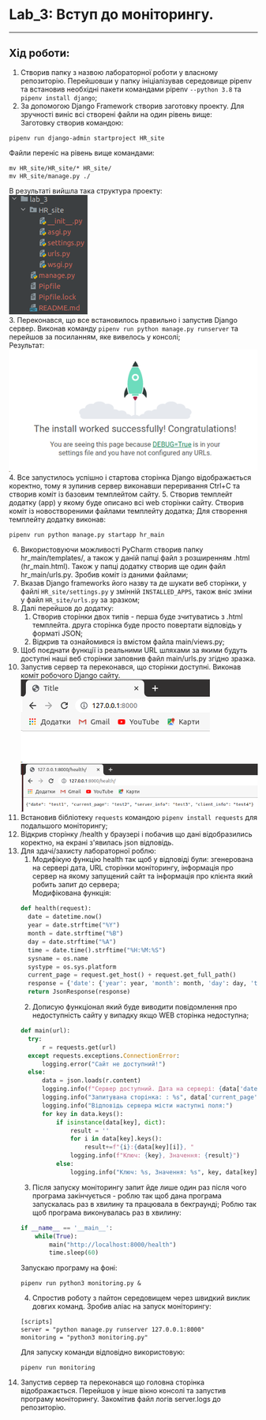 # Lab_3: Вступ до моніторингу.

****

## Хід роботи:
1. Створив папку з назвою лабораторної роботи у власному репозиторію. Перейшовши у папку ініціалізував середовище pipenv та встановив необхідні пакети командами pipenv `--python 3.8` та `pipenv install django`;
2. За допомогою Django Framework створив заготовку проекту. Для зручності виніс всі створені файли на один рівень вище:  
Заготовку створив командою:
```
pipenv run django-admin startproject HR_site
```
Файли переніс на рівень вище командами:  
```
mv HR_site/HR_site/* HR_site/
mv HR_site/manage.py ./
```
В результаті вийшла така структура проекту:  
![Here should be structure of the project, but i can't find a photo](img_for_readme/structure.png "Structure")  
3. Переконався, що все встановилось правильно і запустив Django сервер. Виконав команду `pipenv run python manage.py runserver` та перейшов за посиланням, яке вивелось у консолі;  
Результат:  
![Here should be result of running server, but i can't find a photo](img_for_readme/run_serv.png "Structure")  
4. Все запустилось успішно і стартова сторінка Django відображається коректно, тому я зупинив сервер виконавши переривання Ctrl+C та створив коміт із базовим темплейтом сайту. 
5. Створив темплейт додатку (app) у якому буде описано всі web сторінки сайту. Створив коміт із новоствореними файлами темплейту додатка;
Для створення темплейту додатку виконав:  
```
pipenv run python manage.py startapp hr_main
```
6. Використовуючи можливості PyCharm створив папку hr_main/templates/, а також у даній папці файл з розширенням .html (hr_main.html). Також у папці додатку створив ще один файл hr_main/urls.py. Зробив коміт із даними файлами;
7. Вказав Django frameworks його назву та де шукати веб сторінки, у файлі `HR_site/settings.py` у змінній `INSTALLED_APPS`, також вніс зміни у файл `HR_site/urls.py` за зразком;
8. Далі перейшов до додатку: 
    1. Створив сторінки двох типів - перша буде зчитуватись з .html темплейта. друга сторінка буде просто повертати відповідь у форматі JSON;
    2. Відкрив та ознайомився із вмістом файла main/views.py;
9. Щоб поєднати функції із реальними URL шляхами за якими будуть доступні наші веб сторінки заповнив файл main/urls.py згідно зразка.
10. Запустив сервер та переконався, що сторінки доступні. Виконав коміт робочого Django сайту.  
![main_page](img_for_readme/main_page.png "Main page")
![health_page](img_for_readme/health_page.png "Health page")
11. Встановив бібліотеку `requests` командою `pipenv install requests` для подальшого моніторингу;
12. Відкрив сторінку /health у браузері і побачив що дані відобразились коректно, на екрані з'явилась json відповідь.
13. Для здачі/захисту лабораторної роблю:  
      1. Модифікую функцію health так щоб у відповіді були: згенерована на сервері дата, URL сторінки моніторингу, інформація про сервер на якому запущений сайт та інформація про клієнта який робить запит до сервера;   
    Модифікована функція:
      ```python
    def health(request):
        date = datetime.now()
        year = date.strftime("%Y")
        month = date.strftime("%B")
        day = date.strftime("%A")
        time = date.time().strftime("%H:%M:%S")
        sysname = os.name
        systype = os.sys.platform
        current_page = request.get_host() + request.get_full_path()
        response = {'date': {'year': year, 'month': month, 'day': day, 'time': time}, 'current_page': current_page, 'server_info': {"sysname": sysname, "systype": systype}, 'client_info': os.getlogin()}
        return JsonResponse(response)
      ```
      2. Дописую функціонал який буде виводити повідомлення про недоступність сайту у випадку якщо WEB сторінка недоступна;
      ```python
    def main(url):
        try:
            r = requests.get(url)
        except requests.exceptions.ConnectionError:
            logging.error("Сайт не доступний!")
        else:
            data = json.loads(r.content)
            logging.info(f"Сервер доступний. Дата на сервері: {data['date']['year']}.{data['date']['month']}.{data['date']['day']}. Час: {data['date']['time']}")
            logging.info("Запитувана сторінка: : %s", data['current_page'])
            logging.info("Відповідь сервера місти наступні поля:")
            for key in data.keys():
                if isinstance(data[key], dict):
                    result = ''
                    for i in data[key].keys():
                        result+=f"{i}:{data[key][i]}, "
                    logging.info(f"Ключ: {key}, Значення: {result}")
                else:
                    logging.info("Ключ: %s, Значення: %s", key, data[key])
      ```
    3. Після запуску моніторингу запит йде лише один раз після чого програма закінчується - роблю так щоб дана програма запускалась раз в хвилину та працювала в бекграунді;
    Роблю так щоб програма виконувалась раз в хвилину:  
    ```python
    if __name__ == '__main__':
        while(True):
            main("http://localhost:8000/health")
            time.sleep(60)
    ```
    Запускаю програму на фоні:
    ```
    pipenv run python3 monitoring.py &
    ```
    4. Спростив роботу з пайтон середовищем через швидкий виклик довгих команд. Зробив аліас на запуск моніторингу:
    ```
    [scripts]
    server = "python manage.py runserver 127.0.0.1:8000"
    monitoring = "python3 monitoring.py"
    ```
    Для запуску команди відповідно використовую:
    ```
    pipenv run monitoring
    ```
14. Запустив сервер та переконався що головна сторінка відображається. Перейшов у інше вікно консолі та запустив програму моніторингу. Закомітив файл логів server.logs до репозиторію.